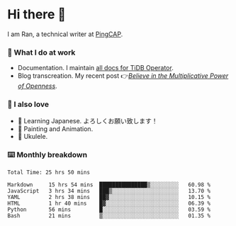 # Hi there 👋

I am Ran, a technical writer at [PingCAP](https://pingcap.com/).

### 📝 What I do at work

- Documentation. I maintain [all docs for TiDB Operator](https://github.com/pingcap/docs-tidb-operator).
- Blog transcreation. My recent post 👉[*Believe in the Multiplicative Power of Openness*](https://pingcap.com/blog/believe-in-the-multiplicative-power-of-openness-open-source-community).

### 🤠 I also love

- 💬 Learning Japanese. よろしくお願い致します！
- 🎨 Painting and Animation.
- 🎵 Ukulele.

### ⌨️ Monthly breakdown

<!--START_SECTION:waka-->

```text
Total Time: 25 hrs 50 mins

Markdown     15 hrs 54 mins  ███████████████▒░░░░░░░░░   60.98 %
JavaScript   3 hrs 34 mins   ███▒░░░░░░░░░░░░░░░░░░░░░   13.70 %
YAML         2 hrs 38 mins   ██▓░░░░░░░░░░░░░░░░░░░░░░   10.15 %
HTML         1 hr 40 mins    █▓░░░░░░░░░░░░░░░░░░░░░░░   06.39 %
Python       56 mins         █░░░░░░░░░░░░░░░░░░░░░░░░   03.59 %
Bash         21 mins         ▒░░░░░░░░░░░░░░░░░░░░░░░░   01.35 %
```

<!--END_SECTION:waka-->
